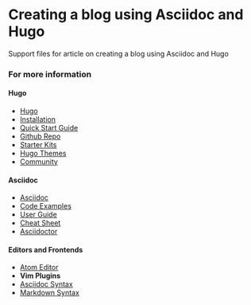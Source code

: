 # Creating a blog using Asciidoc and Hugo
Support files for article on creating a blog using Asciidoc and Hugo

### For more information
#### Hugo
- [Hugo](https://gohugo.io/)
 - [Installation](https://gohugo.io/getting-started/installing/)
 - [Quick Start Guide](https://gohugo.io/getting-started/quick-start/)
 - [Github Repo](https://github.com/gohugoio/hugo)
 - [Starter Kits](https://gohugo.io/tools/starter-kits/)
- [Hugo Themes](https://themes.gohugo.io/)
- [Community](https://discourse.gohugo.io/)

#### Asciidoc
- [Asciidoc](http://asciidoc.org/)
 - [Code Examples](http://asciidoc.org/#_overview_and_examples)
 - [User Guide](http://asciidoc.org/userguide.html)
 - [Cheat Sheet](http://powerman.name/doc/asciidoc)
- [Asciidoctor](http://asciidoctor.org/)

#### Editors and Frontends
- [Atom Editor](https://atom.io/)
- **Vim Plugins**
 - [Asciidoc Syntax](http://www.vim.org/scripts/script.php?script_id=1832)
 - [Markdown Syntax](http://www.vim.org/scripts/script.php?script_id=2882)
